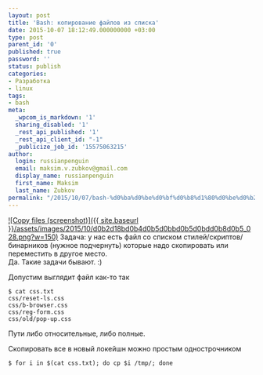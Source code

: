 ```yaml
---
layout: post
title: 'Bash: копирование файлов из списка'
date: 2015-10-07 18:12:49.000000000 +03:00
type: post
parent_id: '0'
published: true
password: ''
status: publish
categories:
- Разработка
- linux
tags:
- bash
meta:
  _wpcom_is_markdown: '1'
  sharing_disabled: '1'
  _rest_api_published: '1'
  _rest_api_client_id: "-1"
  _publicize_job_id: '15575063215'
author:
  login: russianpenguin
  email: maksim.v.zubkov@gmail.com
  display_name: russianpenguin
  first_name: Maksim
  last_name: Zubkov
permalink: "/2015/10/07/bash-%d0%ba%d0%be%d0%bf%d0%b8%d1%80%d0%be%d0%b2%d0%b0%d0%bd%d0%b8%d0%b5-%d1%84%d0%b0%d0%b9%d0%bb%d0%be%d0%b2-%d0%b8%d0%b7-%d1%81%d0%bf%d0%b8%d1%81%d0%ba%d0%b0/"
---
```

[![Copy files (screenshot)]({{ site.baseurl }}/assets/images/2015/10/d0b2d18bd0b4d0b5d0bbd0b5d0bdd0b8d0b5_028.png?w=150)](https://russianpenguin.files.wordpress.com/2015/10/d0b2d18bd0b4d0b5d0bbd0b5d0bdd0b8d0b5_028.png) Задача: у нас есть файл со списком стилей/скриптов/бинарников (нужное подчернуть) которые надо скопировать или переместить в другое место.  
Да. Такие задачи бывают. :)

Допустим выглядит файл как-то так  
```shell
$ cat css.txt  
css/reset-ls.css  
css/b-browser.css  
css/reg-form.css  
css/old/pop-up.css
```

Пути либо относительные, либо полные.

Скопировать все в новый локейшн можно простым однострочником  
```shell
$ for i in $(cat css.txt); do cp $i /tmp/; done
```

